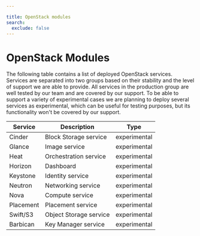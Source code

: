 ```yaml
---

title: OpenStack modules
search:
  exclude: false
---
```


# OpenStack Modules

The following table contains a list of deployed OpenStack services. Services are separated
into two groups based on their stability and the level of support we are able to provide. All services in the production
group are well tested by our team and are covered by our support. To be able to support
a variety of experimental cases we are planning to deploy several services as experimental, which can be useful
for testing purposes, but its functionality won't be covered by our support.

| Service   | Description            | Type         |
|-----------|------------------------|--------------|
| Cinder    | Block Storage service  | experimental |
| Glance    | Image service          | experimental |
| Heat      | Orchestration service  | experimental |
| Horizon   | Dashboard              | experimental |
| Keystone  | Identity service       | experimental |
| Neutron   | Networking service     | experimental |
| Nova      | Compute service        | experimental |
| Placement | Placement service      | experimental |
| Swift/S3  | Object Storage service | experimental |
| Barbican  | Key Manager service    | experimental |
